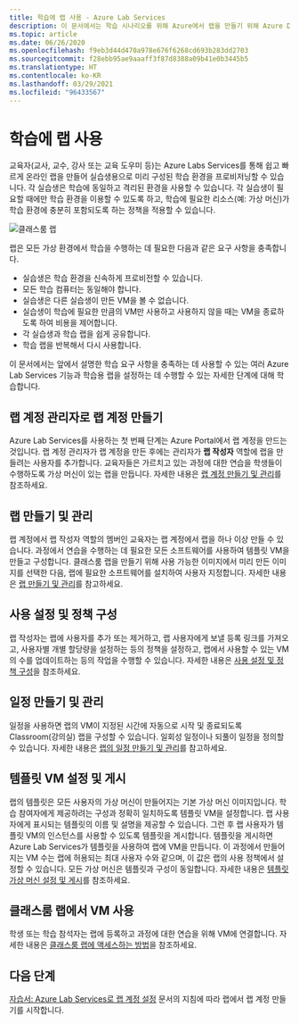 ```yaml
---
title: 학습에 랩 사용 - Azure Lab Services
description: 이 문서에서는 학습 시나리오를 위해 Azure에서 랩을 만들기 위해 Azure DevTest Labs를 사용하는 방법을 설명합니다.
ms.topic: article
ms.date: 06/26/2020
ms.openlocfilehash: f9eb3d44d470a978e676f6268cd693b283dd2703
ms.sourcegitcommit: f28ebb95ae9aaaff3f87d8388a09b41e0b3445b5
ms.translationtype: HT
ms.contentlocale: ko-KR
ms.lasthandoff: 03/29/2021
ms.locfileid: "96433567"
---
```

# <a name="use-labs-for-trainings"></a>학습에 랩 사용
교육자(교사, 교수, 강사 또는 교육 도우미 등)는 Azure Labs Services를 통해 쉽고 빠르게 온라인 랩을 만들어 실습생용으로 미리 구성된 학습 환경을 프로비저닝할 수 있습니다. 각 실습생은 학습에 동일하고 격리된 환경을 사용할 수 있습니다. 각 실습생이 필요할 때에만 학습 환경을 이용할 수 있도록 하고, 학습에 필요한 리소스(예: 가상 머신)가 학습 환경에 충분히 포함되도록 하는 정책을 적용할 수 있습니다. 

![클래스룸 랩](./media/classroom-labs-scenarios/classroom.png)

랩은 모든 가상 환경에서 학습을 수행하는 데 필요한 다음과 같은 요구 사항을 충족합니다. 

- 실습생은 학습 환경을 신속하게 프로비전할 수 있습니다.
- 모든 학습 컴퓨터는 동일해야 합니다.
- 실습생은 다른 실습생이 만든 VM을 볼 수 없습니다.
- 실습생이 학습에 필요한 만큼의 VM만 사용하고 사용하지 않을 때는 VM을 종료하도록 하여 비용을 제어합니다.
- 각 실습생과 학습 랩을 쉽게 공유합니다.
- 학습 랩을 반복해서 다시 사용합니다.

이 문서에서는 앞에서 설명한 학습 요구 사항을 충족하는 데 사용할 수 있는 여러 Azure Lab Services 기능과 학습용 랩을 설정하는 데 수행할 수 있는 자세한 단계에 대해 학습합니다.  

## <a name="create-the-lab-account-as-a-lab-account-administrator"></a>랩 계정 관리자로 랩 계정 만들기
Azure Lab Services를 사용하는 첫 번째 단계는 Azure Portal에서 랩 계정을 만드는 것입니다. 랩 계정 관리자가 랩 계정을 만든 후에는 관리자가 **랩 작성자** 역할에 랩을 만들려는 사용자를 추가합니다. 교육자들은 가르치고 있는 과정에 대한 연습을 학생들이 수행하도록 가상 머신이 있는 랩을 만듭니다. 자세한 내용은 [랩 계정 만들기 및 관리](how-to-manage-lab-accounts.md)를 참조하세요.

## <a name="create-and-manage-labs"></a>랩 만들기 및 관리
랩 계정에서 랩 작성자 역할의 멤버인 교육자는 랩 계정에서 랩을 하나 이상 만들 수 있습니다. 과정에서 연습을 수행하는 데 필요한 모든 소프트웨어를 사용하여 템플릿 VM을 만들고 구성합니다. 클래스룸 랩을 만들기 위해 사용 가능한 이미지에서 미리 만든 이미지를 선택한 다음, 랩에 필요한 소프트웨어를 설치하여 사용자 지정합니다. 자세한 내용은 [랩 만들기 및 관리](how-to-manage-classroom-labs.md)를 참고하세요.

## <a name="configure-usage-settings-and-policies"></a>사용 설정 및 정책 구성
랩 작성자는 랩에 사용자를 추가 또는 제거하고, 랩 사용자에게 보낼 등록 링크를 가져오고, 사용자별 개별 할당량을 설정하는 등의 정책을 설정하고, 랩에서 사용할 수 있는 VM의 수를 업데이트하는 등의 작업을 수행할 수 있습니다. 자세한 내용은 [사용 설정 및 정책 구성](how-to-configure-student-usage.md)을 참조하세요.

## <a name="create-and-manage-schedules"></a>일정 만들기 및 관리
일정을 사용하면 랩의 VM이 지정된 시간에 자동으로 시작 및 종료되도록 Classroom(강의실) 랩을 구성할 수 있습니다. 일회성 일정이나 되풀이 일정을 정의할 수 있습니다. 자세한 내용은 [랩의 일정 만들기 및 관리](how-to-create-schedules.md)를 참고하세요.

## <a name="set-up-and-publish-a-template-vm"></a>템플릿 VM 설정 및 게시
랩의 템플릿은 모든 사용자의 가상 머신이 만들어지는 기본 가상 머신 이미지입니다. 학습 참여자에게 제공하려는 구성과 정확히 일치하도록 템플릿 VM을 설정합니다. 랩 사용자에게 표시되는 템플릿의 이름 및 설명을 제공할 수 있습니다. 그런 후 랩 사용자가 템플릿 VM의 인스턴스를 사용할 수 있도록 템플릿을 게시합니다. 템플릿을 게시하면 Azure Lab Services가 템플릿을 사용하여 랩에 VM을 만듭니다. 이 과정에서 만들어지는 VM 수는 랩에 허용되는 최대 사용자 수와 같으며, 이 값은 랩의 사용 정책에서 설정할 수 있습니다. 모든 가상 머신은 템플릿과 구성이 동일합니다. 자세한 내용은 [템플릿 가상 머신 설정 및 게시](how-to-create-manage-template.md)를 참조하세요. 

## <a name="use-vms-in-the-classroom-lab"></a>클래스룸 랩에서 VM 사용
학생 또는 학습 참석자는 랩에 등록하고 과정에 대한 연습을 위해 VM에 연결합니다. 자세한 내용은 [클래스룸 랩에 액세스하는 방법](how-to-use-classroom-lab.md)을 참조하세요.

## <a name="next-steps"></a>다음 단계
[자습서: Azure Lab Services로 랩 계정 설정](tutorial-setup-lab-account.md) 문서의 지침에 따라 랩에서 랩 계정 만들기를 시작합니다.